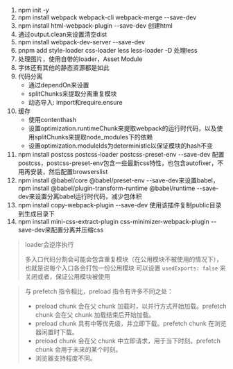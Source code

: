 1. npm init -y
2. npm install webpack webpack-cli webpack-merge --save-dev
3. npm install html-webpack-plugin --save-dev 创建html
4. 通过output.clean来设置清空dist
5. npm install webpack-dev-server --save-dev
6. pnpm add style-loader css-loader less less-loader -D 处理less
7. 处理图片，使用自带的loader，Asset Module
8. 字体还有其他的静态资源都是如此
9. 代码分离
    - 通过dependOn来设置
    - splitChunks来提取分离重复模块
    - 动态导入: import和require.ensure
10. 缓存
    - 使用contenthash
    - 设置optimization.runtimeChunk来提取webpack的运行时代码，以及使用splitChunks来提取node_modules下的依赖
    - 设置optimization.moduleIds为deterministic以保证模块的hash不变
11. npm install postcss postcss-loader postcss-preset-env --save-dev 配置postcss，postcss-preset-env包含一些最新css特性，也包含autofixer，不用再安装，然后配置browserslist
12. npm install @babel/core @babel/preset-env --save-dev来设置babel，npm install @babel/plugin-transform-runtime @babel/runtime --save-dev来设置分离babel运行时代码，减少包体积
13. npm install copy-webpack-plugin --save-dev 使用该插件复制public目录到生成目录下
14. npm install mini-css-extract-plugin css-minimizer-webpack-plugin --save-dev来配置分离并压缩css

> loader会逆序执行
> 
> 多入口代码分割会可能会包含重复模块（在公用模块不被使用的情况下），也就是说每个入口各会打包一份公用模块
> 可以设置 ```usedExports: false``` 来关闭或者，保证公用模块被使用

> 与 prefetch 指令相比，preload 指令有许多不同之处：
> - preload chunk 会在父 chunk 加载时，以并行方式开始加载。prefetch chunk 会在父 chunk 加载结束后开始加载。
> - preload chunk 具有中等优先级，并立即下载。prefetch chunk 在浏览器闲置时下载。
> - preload chunk 会在父 chunk 中立即请求，用于当下时刻。prefetch chunk 会用于未来的某个时刻。
> - 浏览器支持程度不同。